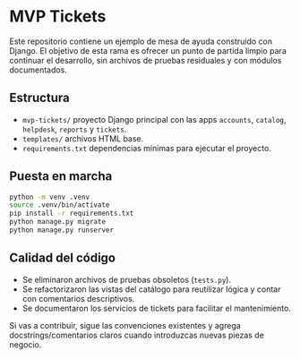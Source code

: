 # MVP Tickets

Este repositorio contiene un ejemplo de mesa de ayuda construido con Django. El objetivo de esta rama es ofrecer un punto de partida limpio para continuar el desarrollo, sin archivos de pruebas residuales y con módulos documentados.

## Estructura

- `mvp-tickets/` proyecto Django principal con las apps `accounts`, `catalog`, `helpdesk`, `reports` y `tickets`.
- `templates/` archivos HTML base.
- `requirements.txt` dependencias mínimas para ejecutar el proyecto.

## Puesta en marcha

```bash
python -m venv .venv
source .venv/bin/activate
pip install -r requirements.txt
python manage.py migrate
python manage.py runserver
```

## Calidad del código

- Se eliminaron archivos de pruebas obsoletos (`tests.py`).
- Se refactorizaron las vistas del catálogo para reutilizar lógica y contar con comentarios descriptivos.
- Se documentaron los servicios de tickets para facilitar el mantenimiento.

Si vas a contribuir, sigue las convenciones existentes y agrega docstrings/comentarios claros cuando introduzcas nuevas piezas de negocio.
